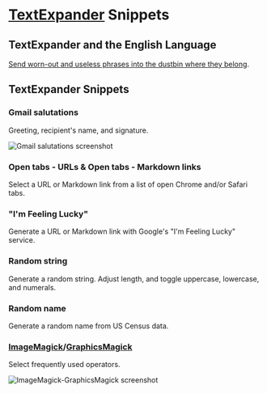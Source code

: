 # [TextExpander](https://smilesoftware.com/TextExpander/) Snippets

## TextExpander and the English Language
[Send worn-out and useless phrases into the dustbin where they belong](http://wikilivres.ca/wiki/Politics_and_the_English_Language).

## TextExpander Snippets

### Gmail salutations

Greeting, recipient's name, and signature.

![Gmail salutations screenshot](https://raw.githubusercontent.com/jamesmclendon/TextExpander-Snippets/master/Gmail-salutations.png)

### Open tabs - URLs & Open tabs - Markdown links

Select a URL or Markdown link from a list of open Chrome and/or Safari tabs.

### "I'm Feeling Lucky"

Generate a URL or Markdown link with Google's "I'm Feeling Lucky" service.

### Random string

Generate a random string. Adjust length, and toggle uppercase, lowercase, and numerals.

### Random name

Generate a random name from US Census data.

### [ImageMagick](http://www.imagemagick.org/)/[GraphicsMagick](http://www.graphicsmagick.org/)

Select frequently used operators.

![ImageMagick-GraphicsMagick screenshot](https://raw.githubusercontent.com/jamesmclendon/TextExpander-Snippets/master/ImageMagick-GraphicsMagick.png)
